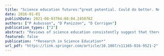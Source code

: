 ```yaml
---
title: "Science education futures:“great potential. Could do better. Needs to try harder”"
date: 2016-01-01
publishDate: 2021-08-03T04:08:04.245078Z
authors: ["P Aubusson", "D Panizzon", "D Corrigan"]
publication_types: ["2"]
abstract: "Reviews of science education consistently suggest that there is (another) crisis. They express concern with the status quo and suggest directions that science education might take. In this context, science educators need to consider the current state of play, the needs …"
featured: false
publication: "*Research in Science Education*"
url_pdf: "https://link.springer.com/article/10.1007/s11165-016-9521-2"
---
```


